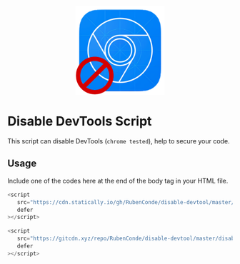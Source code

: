 <p align="center">
  <img src="./assets/logo.png" alt="Logo" width="200" />
</p>

# Disable DevTools Script

This script can disable DevTools (`chrome tested`), help to secure your code.

## Usage

Include one of the codes here at the end of the body tag in your HTML file.

```js
<script
   src="https://cdn.statically.io/gh/RubenConde/disable-devtool/master/disable-devtool.min.js"
   defer
></script>
```

```js
<script
   src="https://gitcdn.xyz/repo/RubenConde/disable-devtool/master/disable-devtool.min.js"
   defer
></script>
```
